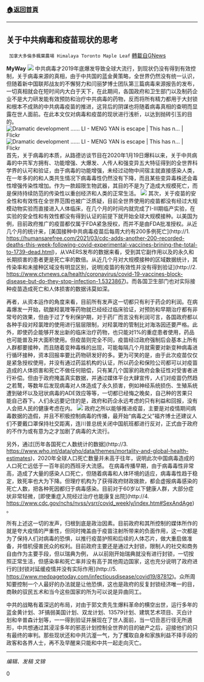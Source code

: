 ###  [:house:返回首頁](https://github.com/ourhimalayas/txt)
---

## 关于中共病毒和疫苗现状的思考
` 加拿大多倫多楓葉農場 Himalaya Toronto Maple Leaf` [轉載自GNews](https://gnews.org/zh-hans/1048176/)

**MyWay**
![]()![](https://gnews.org/wp-content/uploads/2021/03/tou.jpg)
中共病毒才2019年底爆发导致全球大流行，到现状仍没有得到有效控制，关于病毒来源的真相，由于中共国的蓝金黄策略，全世界仍然没有统一认识，但随着新中国联邦战友的不懈努力和闫丽梦博士团队第三篇病毒来源报告的发布，一切真相就会在短时间内大白于天下，在此期间，各国政府和卫生部门以及制药企业不是大力研发能有效预防和治疗中共病毒的药物，反而将所有精力都用于大封锁和根本不成熟的中共病毒疫苗的推进，这背后的阴谋也将随着病毒真相的查明而显露在世人面前。在此本文仅对病毒和疫苗的现状进行浅析，以达到抛砖引玉的目的。
![Dramatic development …… LI - MENG YAN is escape | This has n… | Flickr]()![Dramatic development …… LI - MENG YAN is escape | This has n… | Flickr](https://live.staticflickr.com/65535/50166068123_d2f439cc15_b.jpg)
首先，关于病毒的本质，从路德访谈节目在2020年1月19日爆料以来，关于中共病毒的中共军方拥有、功能增强、大爆发、人传人和强变异五大特征得到的全世界科学界的认可和验证，由于病毒的功能增强，未经过动物中间宿主就直接感染人类，在一年多的的和人类共生情况下病毒毒性仍然没有下降，而且某些变异毒株还会毒性增强传染性增加。作为一款超限生物武器，其目的不是为了造成大规模死亡，而是保持持续防范的传染性以重创经济和人类的正常生活。
![]()![](https://gnews.org/wp-content/uploads/2021/03/winepressnews.com_-1.jpg)
其次，关于疫苗的安全性和有效性在全世界范围也被广泛质疑，目前全世界使用的疫苗都没有经过大规模动物实验而直接进入人体临床，在几个月的时间内就完成了I-III期临产实验，在实验的安全性和有效性都没有得到认证的前提下就开始全球大规模接种。以美国为例，目前政府推广的疫苗都仅属于FDA紧急授权，而并不是由FDA批准授权。从近几个月的统计来，[美国接种中共病毒疫苗后每周大约有200多例死亡](http://1.	https://humansarefree.com/2021/03/cdc-adds-another-200-recorded-deaths-this-week-following-covid-experimental-vaccines-brining-the-total-to-1739-dead.html)，从VAERS发布的数据来看，受到其它副作用以及的永久和长期损害的患者更是死亡率的数倍。从近几个月对大规模接种的区域数据统计，其传染率和未接种区域没有明显区别，说明[疫苗的有效性并没有得到验证](http://2.	https://www.ctvnews.ca/health/coronavirus/covid-19-vaccines-block-disease-but-do-they-stop-infection-1.5323867)。而各国卫生部门也对实际接种疫苗造成死亡和人体损害的数据讳莫如深。

再者，从资本运作的角度来看，目前所有发声这一切都只有利于药企的利润。在病毒爆发一开始，硫酸羟氯喹等药物就已经经过临床验证，对预防和早期治疗都有非常号的效果，但由于过了专利保护期，对于药厂而言没有利润可言，各国政府都以各种手段对羟氯喹的使用进行层层限制，对羟氯喹的管制比对海洛因还要严格。此外，即使药企能够开发出新的临床治疗药物，也只能对1%的重症患者使用，药品也可能普及并大面积使用。但疫苗则完全不同，疫苗经过政府强制后会基本上所有人群都要接种，而且随着变种毒株的出现，可能每隔几个月就需要对新变种病毒进行循环接种，资本回报率要比药物研发好的多。更为可笑的是，由于此次疫苗仅仅是紧急授权使用，并没有通过药监机构的认证，所以药企和保险公司都可以对疫苗造成的人体损害和死亡不做任何赔偿，只有某几个国家的政府会象征性对受害者进行补偿。但由于政府掩盖真实数据，并通过媒体平台大肆宣传，人们对疫苗仍然趋之若鹜，等数年后发现病毒对人体造成了永久损害，例如神经系统损伤、生殖系统遭到破坏以及冠状病毒的ADE效应等等，一切都已经悔之晚矣，自己种的苦果只能自己吞下。人们永远要记住的是，政府和药企永远考虑的只有利益和回报，没有人会把人民的健康考虑在内。
![]()![](https://cdn.discordapp.com/attachments/712485685336211527/826956444955836416/20210331_182058.jpg)
政府之所以能够推进疫苗，主要是对疫情期间病毒数据的造假，并且不积极控制病毒的传播，最开始“病毒之父”福齐博士还建议人们不要戴口罩保持社交距离，连川普总统关闭中国航班都进行反对，正式由于政府的不作为或有意为之才加剧了病毒的大流行。

另外，通过[历年各国死亡人数统计的数据](http://3.	https://www.who.int/data/gho/data/themes/mortality-and-global-health-estimates)，2020年全球人口死亡数量并未高于往年，说明此次中国病毒造成的人口死亡远低于一百年前的西班牙大流感。 在病毒传播早期，由于病毒毒性非常高，造成了大量的感染人口死亡，但随着病毒和人体环境的适应，病毒毒性趋于稳定，致死率也大为下降。但理疗机构为了获得政府财政拨款，都会虚报病毒感染的死亡人数，把各种死因都归于病毒感染。目前对于60岁以下健康人群，大部分症状非常轻微，[即使重症入院经过治疗也能康复出院](http://4.	https://www.cdc.gov/nchs/nvss/vsrr/covid_weekly/index.htm#SexAndAge)。

所有上述这一切的发声，归根到底是政治因素。目前政府和其所控制的媒体所作的就是夸大疫情的严重性，但同时掩盖由于疫苗注射所带来的负面作用，这一次都是为了保持人们对病毒的恐惧，以推行疫苗护照和后续的人体芯片，做大重启做准备，并借机侵害民众的权利。目前政府主要还是通过大封锁，限制人的社交和商务自由作为主要手段，但以瑞典为例， 从以前刚开始瑞典就没有进行封锁，一切按照正常生活，但感染率和死亡率并没有高于其他周边国家，这也充分说明了政府进行的[封锁对延缓疫情并没有实际作用](http://5.	https://www.medpagetoday.com/infectiousdisease/covid19/87812)。众所周知要控制一个人最好的办法就是让他恐惧，这也是政府的反复封锁经济唯一的目，商鞅的驭民五术和当今这些国家的所为可以说是异曲同工。

中共的战略有着深远的布局，对由于郭文贵先生爆料革命的横空出世，运行多年的蓝金黄计划、3F搞弱美国计划、双龙计划、13579计划、建筑艺术项目、灭白计划和辛普森计划等，一一得到验证并展现在了世人面前，当一切丑恶行径无所遁形，中共想通过其浸淫多年的邪恶计划控制全世界的目的破产之后，迎接他们的只有最终的审判。那些现状还和中共沆瀣一气，为了攫取自身和家族利益不择手段的政客和各界人士，再不及早醒来只能和中共一起走向灭亡。

* * *

*编辑、发稿 文锦*

0
